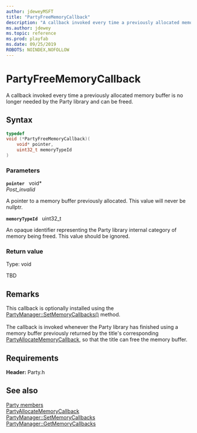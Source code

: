 ```yaml
---
author: jdeweyMSFT
title: "PartyFreeMemoryCallback"
description: "A callback invoked every time a previously allocated memory buffer is no longer needed by the Party library and can be freed."
ms.author: jdewey
ms.topic: reference
ms.prod: playfab
ms.date: 09/25/2019
ROBOTS: NOINDEX,NOFOLLOW
---
```


# PartyFreeMemoryCallback  

A callback invoked every time a previously allocated memory buffer is no longer needed by the Party library and can be freed.  

## Syntax  
  
```cpp
typedef
void (*PartyFreeMemoryCallback)(  
    void* pointer,  
    uint32_t memoryTypeId  
)  
```  
  
### Parameters  
  
**`pointer`** &nbsp; void*  
*_Post_invalid_*  
  
A pointer to a memory buffer previously allocated. This value will never be nullptr.  
  
**`memoryTypeId`** &nbsp; uint32_t  
  
An opaque identifier representing the Party library internal category of memory being freed. This value should be ignored.  
  
  
### Return value
Type: void
  
TBD  
  
## Remarks  
  
This callback is optionally installed using the [PartyManager::SetMemoryCallbacks()](../classes/PartyManager/methods/partymanager_setmemorycallbacks.md) method. <br /><br /> The callback is invoked whenever the Party library has finished using a memory buffer previously returned by the title's corresponding [PartyAllocateMemoryCallback](partyallocatememorycallback.md), so that the title can free the memory buffer.
  
## Requirements  
  
**Header:** Party.h
  
## See also  
[Party members](../party_members.md)  
[PartyAllocateMemoryCallback](partyallocatememorycallback.md)  
[PartyManager::SetMemoryCallbacks](../classes/PartyManager/methods/partymanager_setmemorycallbacks.md)  
[PartyManager::GetMemoryCallbacks](../classes/PartyManager/methods/partymanager_getmemorycallbacks.md)
  
  
